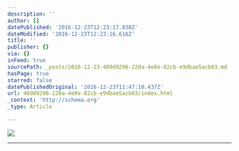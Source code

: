 ```yaml
---
description: ''
author: []
datePublished: '2016-12-23T12:23:17.030Z'
dateModified: '2016-12-23T12:23:16.616Z'
title: ''
publisher: {}
via: {}
inFeed: true
sourcePath: _posts/2016-12-23-469d9296-220a-4e8e-82cb-e9dbae5acb03.md
hasPage: true
starred: false
datePublishedOriginal: '2016-12-23T11:47:10.437Z'
url: 469d9296-220a-4e8e-82cb-e9dbae5acb03/index.html
_context: 'http://schema.org'
_type: Article

---
```

![](https://the-grid-user-content.s3-us-west-2.amazonaws.com/ef8564bb-a64e-40f5-87fd-03afe5bc20f2.png)

---